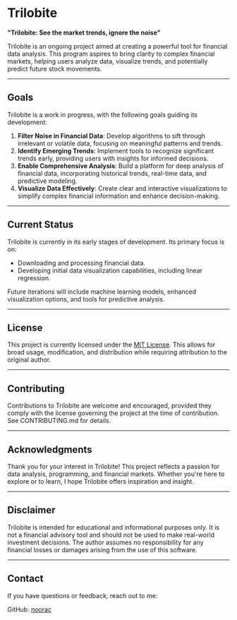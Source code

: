 # Trilobite

**"Trilobite: See the market trends, ignore the noise"**

Trilobite is an ongoing project aimed at creating a powerful tool for financial data analysis. This program aspires to bring clarity to complex financial markets, helping users analyze data, visualize trends, and potentially predict future stock movements.

---

## Goals

Trilobite is a work in progress, with the following goals guiding its development:

1. **Filter Noise in Financial Data**: Develop algorithms to sift through irrelevant or volatile data, focusing on meaningful patterns and trends.
2. **Identify Emerging Trends**: Implement tools to recognize significant trends early, providing users with insights for informed decisions.
3. **Enable Comprehensive Analysis**: Build a platform for deep analysis of financial data, incorporating historical trends, real-time data, and predictive modeling.
4. **Visualize Data Effectively**: Create clear and interactive visualizations to simplify complex financial information and enhance decision-making.

---

## Current Status

Trilobite is currently in its early stages of development. Its primary focus is on:

- Downloading and processing financial data.
- Developing initial data visualization capabilities, including linear regression. 

Future iterations will include machine learning models, enhanced visualization options, and tools for predictive analysis.

---

## License

This project is currently licensed under the [MIT License](./LICENSE). This allows for broad usage, modification, and distribution while requiring attribution to the original author.

---

## Contributing

Contributions to Trilobite are welcome and encouraged, provided they comply with the license governing the project at the time of contribution. See CONTRIBUTING.md for details.

---

## Acknowledgments

Thank you for your interest in Trilobite! This project reflects a passion for data analysis, programming, and financial markets. Whether you're here to explore or to learn, I hope Trilobite offers inspiration and insight.

---

## Disclaimer

Trilobite is intended for educational and informational purposes only. It is not a financial advisory tool and should not be used to make real-world investment decisions. The author assumes no responsibility for any financial losses or damages arising from the use of this software.

---

## Contact

If you have questions or feedback, reach out to me:

   GitHub: [noorac](https://github.com/noorac)

